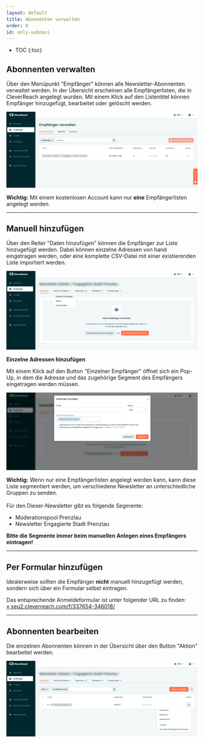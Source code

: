 ```yaml
---
layout: default
title: Abonnenten verwalten
order: 0
id: only-subnavi
---
```


* TOC
{:toc}

## Abonnenten verwalten

Über den Menüpunkt "Empfänger" können alle Newsletter-Abonnenten verwaltet werden. In der Übersicht erscheinen alle Empfängerlisten, die in CleverReach angelegt wurden. Mit einem Klick auf den Listentitel können Empfänger hinzugefügt, bearbeitet oder gelöscht werden.

![alt text](empfaenger-verwalten.png "Screen der Übersicht Empfänger")

<div class="box">
<strong>Wichtig:</strong> Mit einem kostenlosen Account kann nur <strong>eine</strong> Empfängerlisten angelegt werden.
</div>

---

## Manuell hinzufügen

Über den Reiter "Daten hinzufügen" können die Empfänger zur Liste hinzugefügt werden. Dabei können einzelne Adressen von hand eingetragen werden, oder eine komplette CSV-Datei mit einer existierenden Liste importiert werden.

![alt text](empfaenger-hinzufuegen.png "Screen Empfänger hinzufügen")

**Einzelne Adressen hinzufügen**

Mit einem Klick auf den Button "Einzelner Empfänger" öffnet sich ein Pop-Up, in dem die Adresse und das zugehörige Segment des Empfängers eingetragen werden müssen.

![alt text](empfaenger-hinzufuegen-modal.png "Screen Empfänger hinzufügen mit Modal")

<div class="box">
<strong>Wichtig:</strong> Wenn nur eine Empfängerlisten angelegt werden kann, kann diese Liste segmentiert werden, um verschiedene Newsletter an unterschiedliche Gruppen zu senden.<br><br>
Für den Dieser-Newsletter gibt es folgende Segmente:
<ul>
    <li>Moderationspool Prenzlau</li>
    <li>Newsletter Engagierte Stadt Prenzlau</li>
</ul>
<strong>Bitte die Segmente immer beim manuellen Anlegen eines Empfängers eintragen!</strong>
</div>

---

## Per Formular hinzufügen

Idealerweise sollten die Empfänger <strong>nicht</strong> manuell hinzugefügt werden, sondern sich über ein Formular selbst eintragen.

Das entsprechende Anmeldeformular ist unter folgender URL zu finden:<br>
[» seu2.cleverreach.com/f/337654-346018/](https://seu2.cleverreach.com/f/337654-346018/)

---

## Abonnenten bearbeiten

Die einzelnen Abonnenten können in der Übersicht über den Button "Aktion" bearbeitet werden.

![alt text](empfaenger-bearbeiten.png "Screen Empfänger bearbeiten")
